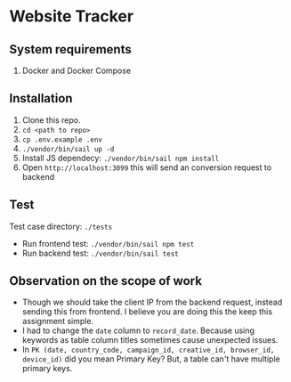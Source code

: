 # Website Tracker

## System requirements
1. Docker and Docker Compose

## Installation
1. Clone this repo.
2. `cd <path to repo>`
3. `cp .env.example .env`
4. `./vendor/bin/sail up -d`
5. Install JS dependecy: `./vendor/bin/sail npm install`
6. Open `http://localhost:3099` this will send an conversion request to backend

## Test
Test case directory: `./tests`
* Run frontend test: `./vendor/bin/sail npm test`
* Run backend test: `./vendor/bin/sail test`

## Observation on the scope of work
- Though we should take the client IP from the backend request, instead sending this from frontend. I believe you are doing this the keep this assignment simple.
- I had to change the `date` column to `record_date`. Because using keywords as table column titles sometimes cause unexpected issues.
- In `PK (date, country_code, campaign_id, creative_id, browser_id, device_id)` did you mean Primary Key? But, a table can't have multiple primary keys.
